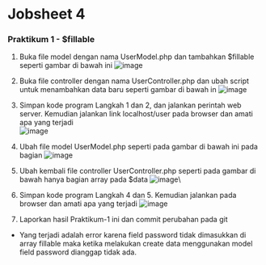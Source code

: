 # Jobsheet 4 

### Praktikum 1 - $fillable

1. Buka file model dengan nama UserModel.php dan tambahkan $fillable seperti gambar di bawah ini
![image](https://github.com/gbrn7/PWL_2024/assets/127575934/a2531d3b-7b84-4379-bc1e-9dfa5c7e864e)

2. Buka file controller dengan nama UserController.php dan ubah script untuk menambahkan data baru seperti gambar di bawah in
![image](https://github.com/gbrn7/PWL_2024/assets/127575934/f88a0998-79a7-417c-8908-1a40a472636d)

3. Simpan kode program Langkah 1 dan 2, dan jalankan perintah web server. Kemudian jalankan link localhost/user pada browser
   dan amati apa yang terjadi <br>
![image](https://github.com/gbrn7/PWL_2024/assets/127575934/c3aeeadb-5d71-4670-ba36-db82e3fa7274)

5. Ubah file model UserModel.php seperti pada gambar di bawah ini pada bagian 
![image](https://github.com/gbrn7/PWL_2024/assets/127575934/c93e352f-f491-4488-9aeb-aec1b5c73e46)

6. Ubah kembali file controller UserController.php seperti pada gambar di bawah hanya bagian array pada $data
![image](https://github.com/gbrn7/PWL_2024/assets/127575934/1a30e0a5-c532-4feb-acb1-8e1bb9542d6c)\

7. Simpan kode program Langkah 4 dan 5. Kemudian jalankan pada browser dan amati apa yang terjadi
![image](https://github.com/gbrn7/PWL_2024/assets/127575934/829d69e1-042b-42b0-a632-b453fd7c8926)

8. Laporkan hasil Praktikum-1 ini dan commit perubahan pada git
- Yang terjadi adalah error karena field password tidak dimasukkan di array fillable maka ketika melakukan create data menggunakan model field password dianggap tidak ada.
